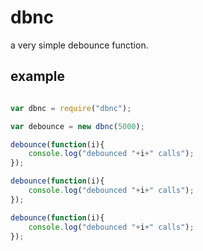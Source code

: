 # dbnc

a very simple debounce function.

## example

```javascript

var dbnc = require("dbnc");

var debounce = new dbnc(5000);

debounce(function(i){
	console.log("debounced "+i+" calls");
});

debounce(function(i){
	console.log("debounced "+i+" calls");
});

debounce(function(i){
	console.log("debounced "+i+" calls");
});

```